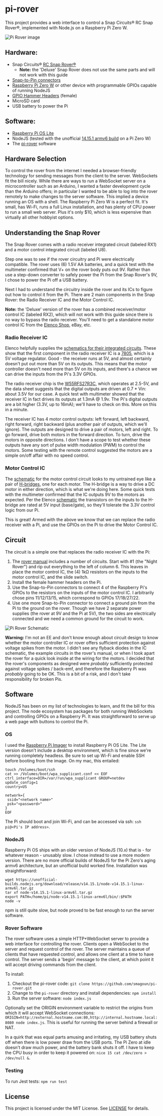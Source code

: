 # pi-rover
This project provides a web interface to control a Snap Circuits® RC Snap Rover®, implemented with Node.js on a Raspberry Pi Zero W.

![Pi Rover image](doc/pi-rover.jpeg)

## Hardware:
* Snap Circuits® [RC Snap Rover®](https://shop.elenco.com/consumers/rc-snap-rover.html)
  * **Note:** the 'Deluxe' Snap Rover does not use the same parts and will not work with this guide
* [Snap-to-Pin connectors](https://www.amazon.com/Snap-Circuits-Project-Connectors-Expand/dp/B013DA8XH0)
* [Raspberry Pi Zero W](https://www.raspberrypi.org/products/raspberry-pi-zero-w/?resellerType=home) or other device with 
programmable GPIOs capable of running NodeJS
* [GPIO Hammer Headers](https://www.adafruit.com/product/3413) (female)
* MicroSD card
* USB battery to power the Pi

## Software:
* [Raspberry Pi OS Lite](https://www.raspberrypi.org/software/operating-systems/)
* NodeJS (tested with the unofficial [14.15.1 armv6 build](https://unofficial-builds.nodejs.org/download/release/v14.15.1/node-v14.15.1-linux-armv6l.tar.gz) on a Pi Zero W)
* The [pi-rover](https://github.com/smagoun/pi-rover/) software

## Hardware Selection
To control the rover from the internet I needed a browser-friendly technology for sending messages from the client to the server. WebSockets fit the
bill nicely. While there are ways to run a WebSocket server on a microcontroller such as an Arduino, I wanted a faster development cycle than the
Arduino offers; in particular I wanted to be able to log into the rover remotely to make changes to the server software. This implied a device
running an OS with a shell. The Raspberry Pi Zero W is a perfect fit. It's small, has Wi-Fi, runs a full Linux installation, and has plenty of CPU
power to run a small web server. Plus it's only $10, which is less expensive than virtually all other hobbyist options.

## Understanding the Snap Rover
The Snap Rover comes with a radio receiver integrated circuit (labeled RX1) and a motor control integrated circuit (labeled U8).

Step one was to see if the rover circuitry and Pi were electrically compatible. The rover uses (6) 1.5V AA batteries,
and a quick test with the multimeter confirmed that V+ on the rover body puts out 9V. Rather than use a step-down converter to safely
power the Pi from the Snap Rover's 9V, I chose to power the Pi off a USB battery.

Next I had to understand the circuitry inside the rover and its ICs to figure out how to control it from the Pi. There are 2 main
components in the Snap Rover: the Radio Receiver IC and the Motor Control IC.

**Note:** the 'Deluxe' version of the rover has a combined receiver/motor control IC (labeled RX2), which will not work with this 
guide since there is no way to bypass the radio receiver. You'll need to get a standalone motor control IC from the 
[Elenco Shop](https://shop.elenco.com/consumers/motor-control-ic.html), eBay, etc.


### Radio Receiver IC
Elenco helpfully supplies the [schematics for their integrated circuits](https://www.elenco.com/wp-content/uploads/2017/10/ic_info.pdf).
These show that the first component in the radio receiver IC is a [7805](https://www.sparkfun.com/datasheets/Components/LM7805.pdf), which
is a 5V voltage regulator. Good - the receiver runs at 5V, and almost certainly doesn't put out more than 5V on its outputs. This means that
the motor controller doesn't need more than 5V on its inputs, and there's a chance we can drive the inputs from the Pi's 3.3V GPIOs. 

The radio receiver chip is the [W55RFS27R3C](https://www.alldatasheet.com/datasheet-pdf/pdf/228390/WINBOND/W55RFS27R3C.html), which operates at 2.5-5V,
and the data sheet suggests that the digital outputs are driven at 0.7 * Vin: about 3.5V for our case. A quick test with multimeter showed 
that the receiver IC in fact drives its outputs at 1.3mA @ 1.9v. The Pi's digital outputs are a bit higher (3.3V, up to 16mA); we'll have to check on this. 
More on this in a minute.

The receiver IC has 4 motor control outputs: left forward, left backward, right forward, right backward (plus another pair of outputs, which
we'll ignore). The outputs are designed to drive a pair of motors, left and right. To go forward, drive both motors in the forward direction.
To turn, drive the motors in opposite directions. I don't have a scope to test whether these outputs have any sort of pulse width modulation (PWM)
to control the motors. Some testing with the remote control suggested the motors are a simple on/off affair with no speed control.

### Motor Control IC
The [schematic](https://www.elenco.com/wp-content/uploads/2017/10/ic_info.pdf) for the motor control circuit looks to my untrained eye like a
pair of [H-bridges](https://en.wikipedia.org/wiki/H-bridge), one for each motor. The H-bridge is a way to drive a DC motor in either direction,
which is what we're doing here. Some quick tests with the multimeter confirmed that the IC outputs 9V to the motors as expected. Per the Elenco
[schematic](https://www.elenco.com/wp-content/uploads/2017/10/ic_info.pdf) the transistors on the inputs to the H-bridge are rated at 5V input
(base/gate), so they'll tolerate the 3.3V control logic from our Pi.

This is great! Armed with the above we know that we can replace the radio receiver with a Pi, and use the GPIOs on the Pi to drive the Motor
Control IC.


## Circuit

The circuit is a simple one that replaces the radio receiver IC with the Pi:
1. The [rover manual](https://www.elenco.com/wp-content/uploads/2011/03/SCROV-10_REV-F.pdf) includes a number of circuits. Start with #1 (the 
"Night Rover") and rip out everything to the left of column 6. This leaves in place the motor control IC, the (4) 1kΩ resistors
on the inputs to the motor control IC, and the slide switch.
1. Install the female hammer headers on the Pi.
1. Use the Snap-to-Pin connectors to connect 4 of the Raspberry Pi's GPIOs to the resistors on the inputs of the motor control IC. I arbitrarily
chose pins 11/12/13/15, which correspond to GPIOs 17/18/27/22.
1. Use one more Snap-to-Pin connector to connect a ground pin from the Pi to the ground on the rover. Though we have 2 separate power supplies
(the rover at 9V and the Pi at 5V), the two sides are electrically connected and we need a common ground for the circuit to work.

![Pi Rover Schematic](doc/pi-rover-schematic.png)

**Warning:** I'm not an EE and don't know enough about circuit design to know whether the motor controller IC or rover offers sufficient protection 
against voltage spikes from the motor. I didn't see any flyback diodes in the IC schematic, the example circuits in the rover's manual, or when
I took apart the rover for a quick look inside at the wiring for the motors. I decided that the rover's components as designed were *probably* 
sufficiently protected against voltage spikes / back-emf, and therefore the Raspberry Pi was *probably* going to be OK. This is a bit of a risk,
and I don't take responsibility for broken Pis.

## Software
NodeJS has been on my list of technologies to learn, and fit the bill for this project. The node ecosystem has packages for both running WebSockets
and controlling GPIOs on a Raspberry Pi. It was straightforward to serve up a web page with buttons to control the Pi.

### OS
I used the [Raspberry Pi Imager](https://www.raspberrypi.org/blog/raspberry-pi-imager-imaging-utility/) to install Raspberry Pi OS Lite. The 
Lite version doesn't include a desktop environment, which is fine since we're running completely headless. Be sure to set up Wi-Fi and enable SSH
before booting from the image. On my mac, this entailed:

```
touch /Volumes/boot/ssh
cat >> /Volumes/boot/wpa_supplicant.conf << EOF
ctrl_interface=DIR=/var/run/wpa_supplicant GROUP=netdev
update_config=1
country=US

network={
 ssid="<network name>"
 psk="<password>"
}
EOF
```

The Pi should boot and join Wi-Fi, and can be accessed via ssh: `ssh pi@<Pi's IP address>`. 


### NodeJS
Raspberry Pi OS ships with an older version of NodeJS (10.x) that is - for whatever reason - unusably slow. I chose instead to use a more
modern version. There are no more official builds of NodeJS for the Pi Zero's aging armv6 architecture, but an unofficial build worked fine. 
Installation was straightforward:
```
wget https://unofficial-builds.nodejs.org/download/release/v14.15.1/node-v14.15.1-linux-armv6l.tar.gz
tar xf node-v14.15.1-linux-armv6l.tar.gz
export PATH=/home/pi/node-v14.15.1-linux-armv6l/bin/:$PATH
node -v
```

npm is still quite slow, but node proved to be fast enough to run the server software.

### Rover Software
The rover software uses a simple HTTP+WebSocket server to provide a web interface for controlling the rover. Clients open a WebSocket to the
server and request control of the rover. The server maintains a queue of clients that have requested control, and allows one client at a time 
to have control. The server sends a 'begin' message to the client, at which point it will accept driving commands from the client.

To install:
1. Checkout the pi-rover code: `git clone https://github.com/smagoun/pi-rover.git`
1. Change to the `pi-rover` directory and install dependencies: `npm install`
1. Run the server software: `node index.js`

Optionally set the ORIGIN environment variable to restrict the origins from which it will accept WebSocket connections:
`ORIGIN=http://external.hostname.com:80,http://internal.hostname.local:8080 node index.js`. This is useful for running the server
behind a firewall or NAT.

In a quirk that was equal parts amusing and irritating, my USB battery shuts off when there is low power draw from the USB ports.
The Pi Zero at idle doesn't draw much power, and the battery bank shuts it off. I have to keep the CPU busy in order to keep it powered on:
`nice 15 cat /dev/zero > /dev/null &`.

### Testing
To run Jest tests: `npm run test`

## License
This project is licensed under the MIT License. See [LICENSE](LICENSE) for details.
